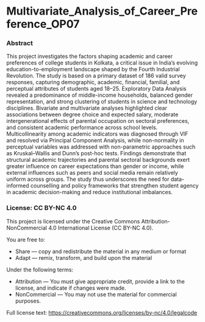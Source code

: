 # Multivariate_Analysis_of_Career_Preference_OP07

### Abstract

This project investigates the factors shaping academic and career preferences of college students in Kolkata, a critical issue in India’s evolving education-to-employment landscape shaped by the Fourth Industrial Revolution. The study is based on a primary dataset of 186 valid survey responses, capturing demographic, academic, financial, familial, and perceptual attributes of students aged 18–25. Exploratory Data Analysis revealed a predominance of middle-income households, balanced gender representation, and strong clustering of students in science and technology disciplines. Bivariate and multivariate analyses highlighted clear associations between degree choice and expected salary, moderate intergenerational effects of parental occupation on sectoral preferences, and consistent academic performance across school levels. Multicollinearity among academic indicators was diagnosed through VIF and resolved via Principal Component Analysis, while non-normality in perceptual variables was addressed with non-parametric approaches such as Kruskal–Wallis and Dunn’s post-hoc tests. Findings demonstrate that structural academic trajectories and parental sectoral backgrounds exert greater influence on career expectations than gender or income, while external influences such as peers and social media remain relatively uniform across groups. The study thus underscores the need for data-informed counselling and policy frameworks that strengthen student agency in academic decision-making and reduce institutional imbalances.

### License: CC BY-NC 4.0

This project is licensed under the Creative Commons Attribution-NonCommercial 4.0 International License (CC BY-NC 4.0).

You are free to:
- Share — copy and redistribute the material in any medium or format
- Adapt — remix, transform, and build upon the material

Under the following terms:
- Attribution — You must give appropriate credit, provide a link to the license, and indicate if changes were made.
- NonCommercial — You may not use the material for commercial purposes.

Full license text: https://creativecommons.org/licenses/by-nc/4.0/legalcode
